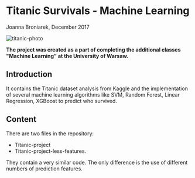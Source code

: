 # Titanic Survivals - Machine Learning
Joanna Broniarek, 
December 2017

![titanic-photo](https://ocdn.eu/pulscms-transforms/1/3yck9kqTURBXy80NTYzNTExY2MzODdkZGU4M2JkNWQwZWQ2NDBiMTc0NS5qcGVnkZMCzQMmAIKhMAGhMQA)


**The project was created as a part of completing the additional classes "Machine Learning" at the University of Warsaw.**

## Introduction
It contains the Titanic dataset analysis from Kaggle and the implementation of several machine learning algorithms like SVM, Random Forest, Linear Regression, XGBoost to predict who survived.

## Content
There are two files in the repository:
+ Titanic-project
+ Titanic-project-less-features.

They contain a very similar code. The only difference is the use of different numbers of prediction features.
